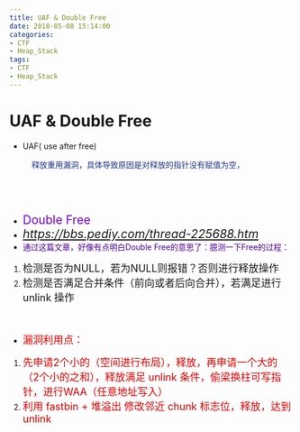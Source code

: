 ```yaml
---
title: UAF & Double Free
date: 2018-05-08 15:14:00
categories:
- CTF
- Heap_Stack
tags:
- CTF
- Heap_Stack
---
```



# UAF & Double Free

- UAF( use after free)

<font color="#1C3387">          释放重用漏洞，具体导致原因是对释放的指针没有赋值为空，</font>

<font color="#7600D8"><br></font>

<font color="#7600D8"><br></font>

- <font color="#7600D8"><span style="font-size: 21px;">Double Free</span></font>
- <font color="#7600D8"><span style="font-size: 21px;"><a href="https://bbs.pediy.com/thread-225688.htm"><i>https://bbs.pediy.com/thread-225688.htm</i></a></span></font>
- <font color="#4F009A">通过这篇文章，好像有点明白Double Free的意思了：臆测一下Free的过程：</font>

1. <font size="4">检测是否为NULL，若为NULL则报错？否则进行释放操作</font>
2. <font size="4">检测是否满足合并条件（前向或者后向合并），若满足进行 unlink 操作</font>

<font size="4"><br></font>

- <font size="4"><font color="#E30000">漏洞利用点：</font></font>

1. <font size="4"><font color="#E30000">先申请2个小的（空间进行布局），释放，再申请一个大的（2个小的之和），释放满足 unlink 条件，偷梁换柱可写指针，进行WAA（任意地址写入）</font></font>
2. <font size="4"><font color="#E30000">利用 fastbin + 堆溢出 修改邻近 chunk 标志位，释放，达到 unlink</font></font>